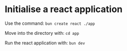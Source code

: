 # Initialise a react application

Use the command:
`bun create react ./app`

Move into the directory with:
`cd app`

Run the react application with:
`bun dev`
